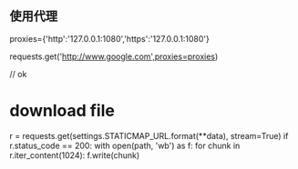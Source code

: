 ## 使用代理

proxies={'http':'127.0.0.1:1080','https':'127.0.0.1:1080'}

requests.get('http://www.google.com',proxies=proxies)

// ok

# download file
r = requests.get(settings.STATICMAP_URL.format(**data), stream=True)
if r.status_code == 200:
    with open(path, 'wb') as f:
        for chunk in r.iter_content(1024):
            f.write(chunk)
